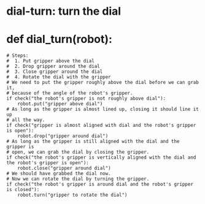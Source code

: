 

# dial-turn: turn the dial
# def dial_turn(robot):
    # Steps:
    #  1. Put gripper above the dial
    #  2. Drop gripper around the dial
    #  3. Close gripper around the dial
    #  4. Rotate the dial with the gripper
    # We need to put the gripper roughly above the dial before we can grab it, 
    # because of the angle of the robot's gripper.
    if check("the robot's gripper is not roughly above dial"):
        robot.put("gripper above dial")
    # As long as the gripper is almost lined up, closing it should line it up
    # all the way.
    if check("gripper is almost aligned with dial and the robot's gripper is open"):
        robot.drop("gripper around dial")
    # As long as the gripper is still aligned with the dial and the gripper is
    # open, we can grab the dial by closing the gripper.
    if check("the robot's gripper is vertically aligned with the dial and the robot's gripper is open"):
        robot.close("gripper around dial")
    # We should have grabbed the dial now. 
    # Now we can rotate the dial by turning the gripper.
    if check("the robot's gripper is around dial and the robot's gripper is closed"):
        robot.turn("gripper to rotate the dial")